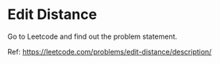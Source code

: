 # Edit Distance

Go to Leetcode and find out the problem statement.

Ref: https://leetcode.com/problems/edit-distance/description/
